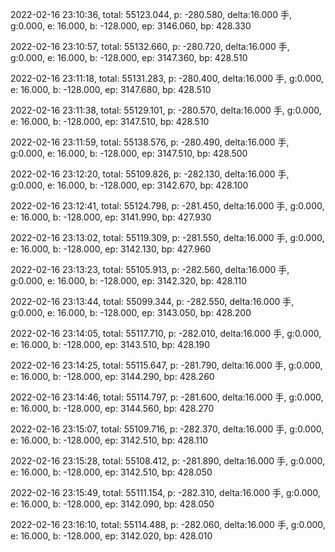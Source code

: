2022-02-16 23:10:36, total: 55123.044, p: -280.580, delta:16.000 手, g:0.000, e: 16.000, b: -128.000, ep: 3146.060, bp: 428.330

2022-02-16 23:10:57, total: 55132.660, p: -280.720, delta:16.000 手, g:0.000, e: 16.000, b: -128.000, ep: 3147.360, bp: 428.510

2022-02-16 23:11:18, total: 55131.283, p: -280.400, delta:16.000 手, g:0.000, e: 16.000, b: -128.000, ep: 3147.680, bp: 428.510

2022-02-16 23:11:38, total: 55129.101, p: -280.570, delta:16.000 手, g:0.000, e: 16.000, b: -128.000, ep: 3147.510, bp: 428.510

2022-02-16 23:11:59, total: 55138.576, p: -280.490, delta:16.000 手, g:0.000, e: 16.000, b: -128.000, ep: 3147.510, bp: 428.500

2022-02-16 23:12:20, total: 55109.826, p: -282.130, delta:16.000 手, g:0.000, e: 16.000, b: -128.000, ep: 3142.670, bp: 428.100

2022-02-16 23:12:41, total: 55124.798, p: -281.450, delta:16.000 手, g:0.000, e: 16.000, b: -128.000, ep: 3141.990, bp: 427.930

2022-02-16 23:13:02, total: 55119.309, p: -281.550, delta:16.000 手, g:0.000, e: 16.000, b: -128.000, ep: 3142.130, bp: 427.960

2022-02-16 23:13:23, total: 55105.913, p: -282.560, delta:16.000 手, g:0.000, e: 16.000, b: -128.000, ep: 3142.320, bp: 428.110

2022-02-16 23:13:44, total: 55099.344, p: -282.550, delta:16.000 手, g:0.000, e: 16.000, b: -128.000, ep: 3143.050, bp: 428.200

2022-02-16 23:14:05, total: 55117.710, p: -282.010, delta:16.000 手, g:0.000, e: 16.000, b: -128.000, ep: 3143.510, bp: 428.190

2022-02-16 23:14:25, total: 55115.647, p: -281.790, delta:16.000 手, g:0.000, e: 16.000, b: -128.000, ep: 3144.290, bp: 428.260

2022-02-16 23:14:46, total: 55114.797, p: -281.600, delta:16.000 手, g:0.000, e: 16.000, b: -128.000, ep: 3144.560, bp: 428.270

2022-02-16 23:15:07, total: 55109.716, p: -282.370, delta:16.000 手, g:0.000, e: 16.000, b: -128.000, ep: 3142.510, bp: 428.110

2022-02-16 23:15:28, total: 55108.412, p: -281.890, delta:16.000 手, g:0.000, e: 16.000, b: -128.000, ep: 3142.510, bp: 428.050

2022-02-16 23:15:49, total: 55111.154, p: -282.310, delta:16.000 手, g:0.000, e: 16.000, b: -128.000, ep: 3142.090, bp: 428.050

2022-02-16 23:16:10, total: 55114.488, p: -282.060, delta:16.000 手, g:0.000, e: 16.000, b: -128.000, ep: 3142.020, bp: 428.010